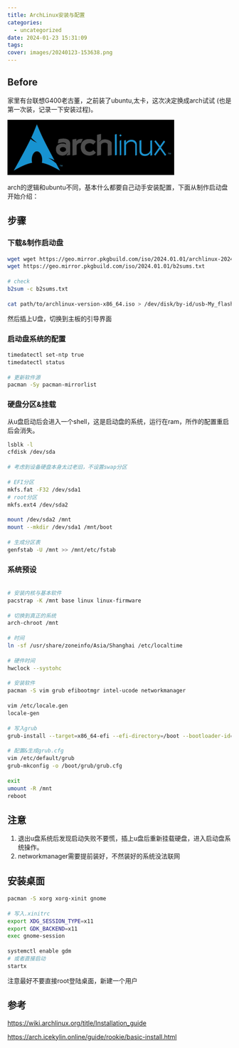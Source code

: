 ```yaml
---
title: ArchLinux安装与配置
categories:
  - uncategorized
date: 2024-01-23 15:31:09
tags:
cover: images/20240123-153638.png
---
```


## Before

家里有台联想G400老古董，之前装了ubuntu,太卡，这次决定换成arch试试 (也是第一次装，记录一下安装过程)。

![](images/20240123-153638.png)

arch的逻辑和ubuntu不同，基本什么都要自己动手安装配置，下面从制作启动盘开始介绍：

## 步骤

### 下载&制作启动盘

```bash
wget wget https://geo.mirror.pkgbuild.com/iso/2024.01.01/archlinux-2024.01.01-x86_64.iso
wget https://geo.mirror.pkgbuild.com/iso/2024.01.01/b2sums.txt

# check
b2sum -c b2sums.txt

cat path/to/archlinux-version-x86_64.iso > /dev/disk/by-id/usb-My_flash_drive
```

然后插上U盘，切换到主板的引导界面

### 启动盘系统的配置

```bash
timedatectl set-ntp true
timedatectl status

# 更新软件源
pacman -Sy pacman-mirrorlist
```

### 硬盘分区&挂载

从u盘启动后会进入一个shell，这是启动盘的系统，运行在ram，所作的配置重启后会消失。

```bash
lsblk -l
cfdisk /dev/sda

# 考虑到设备硬盘本身太过老旧，不设置swap分区

# EFI分区
mkfs.fat -F32 /dev/sda1
# root分区
mkfs.ext4 /dev/sda2

mount /dev/sda2 /mnt
mount --mkdir /dev/sda1 /mnt/boot

# 生成分区表
genfstab -U /mnt >> /mnt/etc/fstab
```

### 系统预设

```bash

# 安装内核与基本软件
pacstrap -K /mnt base linux linux-firmware

# 切换到真正的系统
arch-chroot /mnt

# 时间
ln -sf /usr/share/zoneinfo/Asia/Shanghai /etc/localtime

# 硬件时间
hwclock --systohc

# 安装软件
pacman -S vim grub efibootmgr intel-ucode networkmanager

vim /etc/locale.gen
locale-gen

# 写入grub
grub-install --target=x86_64-efi --efi-directory=/boot --bootloader-id=ARCH

# 配置&生成grub.cfg
vim /etc/default/grub
grub-mkconfig -o /boot/grub/grub.cfg

exit
umount -R /mnt
reboot
```

## 注意

1. 退出u盘系统后发现启动失败不要慌，插上u盘后重新挂载硬盘，进入启动盘系统操作。
2. networkmanager需要提前装好，不然装好的系统没法联网

## 安装桌面

```bash
pacman -S xorg xorg-xinit gnome

# 写入.xinitrc
export XDG_SESSION_TYPE=x11
export GDK_BACKEND=x11
exec gnome-session

systemctl enable gdm
# 或者直接启动
startx
```

注意最好不要直接root登陆桌面，新建一个用户

## 参考

https://wiki.archlinux.org/title/Installation_guide

https://arch.icekylin.online/guide/rookie/basic-install.html
